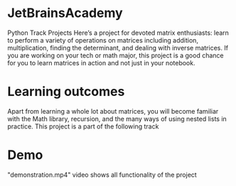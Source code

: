 # JetBrainsAcademy
Python Track Projects
Here’s a project for devoted matrix enthusiasts: learn to perform a variety of operations on matrices including addition, multiplication, finding the determinant, and dealing with inverse matrices. If you are working on your tech or math major, this project is a good chance for you to learn matrices in action and not just in your notebook.
# Learning outcomes
Apart from learning a whole lot about matrices, you will become familiar with the Math library, recursion, and the many ways of using nested lists in practice.
This project is a part of the following track

# Demo
"demonstration.mp4" video shows all functionality of the project
